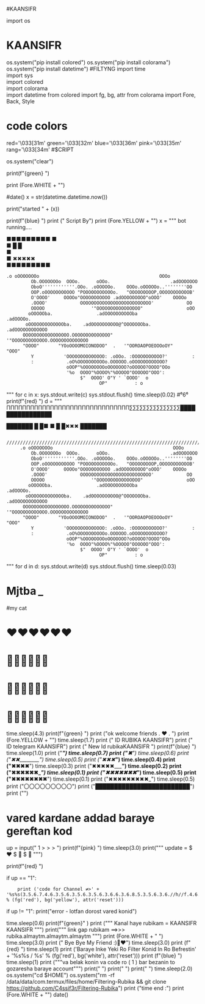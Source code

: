 
#KAANSIFR                            

import os
# KAANSIFR
os.system("pip install colored")
os.system("pip install colorama")
os.system("pip install datetime")
#FILTYNG
import time                                                     
import sys                                                      
import colored                                                  
import colorama                                                 
import datetime
from colored import fg, bg, attr
from colorama import Fore, Back, Style                          
# code colors
red='\033[31m'
green='\033[32m'
blue='\033[36m'
pink='\033[35m'
rang='\033[34m'
#$CRIPT

os.system("clear")

print(f"{green} ")

print (Fore.WHITE + "")

#date()
x = str(datetime.datetime.now())

print("started " + (x))

print(f"{blue} ")
print ("         Script By")
print (Fore.YELLOW + "")
x = """ bot running....

  ■■■■■■■■■
  ■                           
  ■  █     █            
  ■                           
  ■ ✖✖✖✖✖               
  ■■■■■■■■■
  
    .o oOOOOOOOo                                            OOOo
             Ob.OOOOOOOo  OOOo.      oOOo.                      .adOOOOOOO
             OboO''''''''''''.OOo. .oOOOOOo.    OOOo.oOOOOOo..''''''''OO
             OOP.oOOOOOOOOOOO "POOOOOOOOOOOo.   "OOOOOOOOOP,OOOOOOOOOOOB'
             O'OOOO'     OOOOo"OOOOOOOOOOO .adOOOOOOOOO"oOOO'    OOOOo
             .OOOO'            OOOOOOOOOOOOOOOOOOOOOOOOOO'            OO
             OOOOO                 '"OOOOOOOOOOOOOOOO"                oOO
            oOOOOOba.                .adOOOOOOOOOOba               .adOOOOo.
           oOOOOOOOOOOOOOba.    .adOOOOOOOOOO@^OOOOOOOba.     .adOOOOOOOOOOOO
          OOOOOOOOOOOOOOOOO.OOOOOOOOOOOOOO"  '"OOOOOOOOOOOOO.OOOOOOOOOOOOOO
          "OOOO"       "YOoOOOOMOIONODOO"  .   '"OOROAOPOEOOOoOY"     "OOO"
             Y           'OOOOOOOOOOOOOO: .oOOo. :OOOOOOOOOOO?'         :
             :            .oO%OOOOOOOOOOo.OOOOOO.oOOOOOOOOOOOO?
                          oOOP"%OOOOOOOOoOOOOOOO?oOOOOO?OOOO"OOo
                          '%o  OOOO"%OOOO%"%OOOOO"OOOOOO"OOO':
                               $"  OOOO' O"Y ' `OOOO'  o
                                      OP"          : o
"""
for c in x:
    sys.stdout.write(c)
    sys.stdout.flush()
    time.sleep(0.02)
#⁶6⁶
print(f"{red} ")
d = """
 ППППППППППППППППППППППППППППППП∑∑∑∑∑∑∑∑∑∑∑∑∑∑∑████████████████
 
 ███████
 █
 █■  ■
 █
 █✖✖✖
 ███████
   
       //////////////////////////////////////////////////////////////////////////.......
         .o oOOOOOOOo                                            OOOo
             Ob.OOOOOOOo  OOOo.      oOOo.                      .adOOOOOOO
             OboO''''''''''''.OOo. .oOOOOOo.    OOOo.oOOOOOo..''''''''OO
             OOP.oOOOOOOOOOOO "POOOOOOOOOOOo.   "OOOOOOOOOP,OOOOOOOOOOOB'
             O'OOOO'     OOOOo"OOOOOOOOOOO .adOOOOOOOOO"oOOO'    OOOOo
             .OOOO'            OOOOOOOOOOOOOOOOOOOOOOOOOO'            OO
             OOOOO                 '"OOOOOOOOOOOOOOOO"                oOO
            oOOOOOba.                .adOOOOOOOOOOba               .adOOOOo.
           oOOOOOOOOOOOOOba.    .adOOOOOOOOOO@^OOOOOOOba.     .adOOOOOOOOOOOO
          OOOOOOOOOOOOOOOOO.OOOOOOOOOOOOOO"  '"OOOOOOOOOOOOO.OOOOOOOOOOOOOO
          "OOOO"       "YOoOOOOMOIONODOO"  .   '"OOROAOPOEOOOoOY"     "OOO"
             Y           'OOOOOOOOOOOOOO: .oOOo. :OOOOOOOOOOO?'         :
             :            .oO%OOOOOOOOOOo.OOOOOO.oOOOOOOOOOOOO?
                          oOOP"%OOOOOOOOoOOOOOOO?oOOOOO?OOOO"OOo
                          '%o  OOOO"%OOOO%"%OOOOO"OOOOOO"OOO':
                               $"  OOOO' O"Y ' `OOOO'  o
                                      OP"          : o
"""
for d in d:
        sys.stdout.write(d)
        sys.stdout.flush()
        time.sleep(0.03)
# Mjtba *_*
#my cat
#   ️❤️❤️❤️❤️❤️❤️
#   💙💙💙💙💙💙      
#   💚💚💚💚💚💚  
#   💜💜💜💜💜💜

time.sleep(4.3)
print(f"{green} ")
print ("ok welcome friends . ❤️ . ")
print (Fore.YELLOW + "")
time.sleep(1.7)
print ("                       ID RUBIKA KAANSIFR")
print ("                         ID telegram KAANSIFR")
print ("                          New Id rubikaKAANSIFR ")
print(f"{blue} ")
time.sleep(1.0)
print ("__________")
time.sleep(0.7)
print ("✖_________")
time.sleep(0.6)
print ("✖✖________")
time.sleep(0.5)
print ("✖✖✖_______")
time.sleep(0.4)
print ("✖✖✖✖______")
time.sleep(0.3)
print ("✖✖✖✖✖_____")
time.sleep(0.2)
print ("✖✖✖✖✖✖____")
time.sleep(0.1)
print ("✖✖✖✖✖✖✖___")
time.sleep(0.5)
print ("✖✖✖✖✖✖✖✖__")
time.sleep(0.1)
print ("✖✖✖✖✖✖✖✖✖_")
time.sleep(0.5)
print ("〇〇〇〇〇〇〇〇〇")
print ("█████████████████████████")
print ("")
# vared kardane addad baraye gereftan kod
up = input(" 1 > > > ")
print(f"{pink} ")
time.sleep(3.0)
print("""
  update =
$        ❤️
$       💙
$       💚
""")

print(f"{red} ")



if up == "1":

        print ('code for Channel ≠>' + '%s%s(3.5.6.7.4.6.3.5.6.3.5.6.3.5.6.3.6.6.3.6.8.5.3.5.6.3.6.//h//f.4.6.3.5.6.3.5.6)%s' % (fg('red'), bg('yellow'), attr('reset')))


if up != "1":
        print("error - lotfan dorost vared konid")

time.sleep(0.6)
print(f"{green}" )
print ("""
Kanal haye rubikam =
KAANSIFR KAANSIFR
 """)
print("""
link gap rubikam ==>>>
rubika.almaytm.almaytm.almaytm
""")
print (Fore.WHITE + " ")
time.sleep(3.0)
print (" Bye Bye My Friend :)🙂❤️")
time.sleep(3.0)
print (f"{red} ")
time.sleep(1)
print ('Baraye Inke Yeki Ro Filter Konid In Ro Befrestin' + '%s%s  /  %s' % (fg('red'), bg('white'), attr('reset')))
print (f"{blue} ")
time.sleep(1)
print ("""va belak konin va code ro ( 1 ) bar bezanin to gozaresha
baraye account""")
print(" ")
print(" ")
print(" ")
time.sleep(2.0)
os.system("cd $HOME")
os.system("rm -rf /data/data/com.termux/files/home/Filtering-Rubika && git clone https://github.com/C4ssif3r/Filtering-Rubika")
print ("time end :")
print (Fore.WHITE + "")
date()
